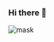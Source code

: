### Hi there 👋

![mask](https://user-images.githubusercontent.com/56367254/134438142-a935969a-c090-4bb1-87c0-63791310c2f6.gif)
